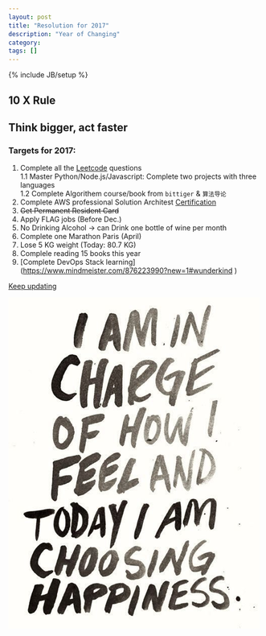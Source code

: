 ```yaml
---
layout: post
title: "Resolution for 2017"
description: "Year of Changing"
category: 
tags: []
---
```

{% include JB/setup %}

## 10 X Rule  

## Think bigger, act faster  

### Targets for 2017: 

1. Complete all the [Leetcode](https://leetcode.com/problemset/algorithms/) questions  
	1.1 Master Python/Node.js/Javascript: Complete two projects with three languages <br />
 	1.2 Complete Algorithem course/book from `bittiger` & `算法导论`
2. Complete AWS professional Solution Architest [Certification](https://acloud.guru/) 
3. <s>Get Permanent Resident Card</s> 
4. Apply FLAG jobs (Before Dec.)
5. No Drinking Alcohol -> can Drink one bottle of wine per month 
6. Complete one Marathon Paris (April)
7. Lose 5 KG weight (Today: 80.7 KG)
8. Complele reading 15 books this year
9. [Complete DevOps Stack learning] (https://www.mindmeister.com/876223990?new=1#wunderkind )


[Keep updating](https://yitianxu.github.io/2016/12/30/resolution-for-2017)
<br />

 ![logo](https://github.com/yitianxu/yitianxu.github.io/blob/master/image/2016-12-30-3.jpg?raw=tru)